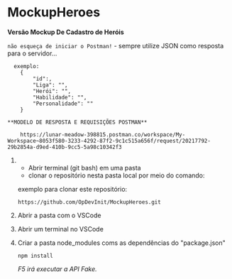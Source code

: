 # MockupHeroes

**Versão Mockup De Cadastro de Heróis**

`não esqueça de iniciar o Postman!`
    - sempre utilize JSON como resposta para o servidor...
      
      exemplo:
        {
            "id":,
            "Liga": "",
            "Herói": "",
            "Habilidade": "",
            "Personalidade": ""
        }
    
    **MODELO DE RESPOSTA E REQUISIÇÕES POSTMAN**
        
        https://lunar-meadow-398815.postman.co/workspace/My-Workspace~8053f580-3233-4292-87f2-9c1c515a656f/request/20217792-29b2854a-d9ed-410b-9cc5-5a98c10342f3
        
1. - Abrir terminal (git bash) em uma pasta    
    - clonar o repositório nesta pasta local por meio do comando: 
     
    exemplo para clonar este repositório:

    `https://github.com/OpDevInit/MockupHeroes.git`

2. Abrir a pasta com o VSCode

3. Abrir um terminal no VSCode

4. Criar a pasta node_modules coms as dependências do "package.json"

    `npm install`

    _F5 irá executar a API Fake._

